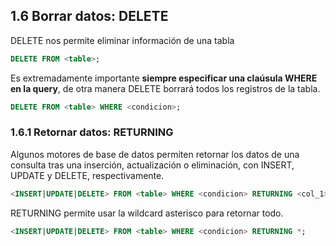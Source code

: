 ## 1.6 Borrar datos: DELETE

DELETE nos permite eliminar información de una tabla

``` sql
DELETE FROM <table>;
```

Es extremadamente importante **siempre especificar una claúsula WHERE en la query**, de otra manera DELETE borrará todos los registros de la tabla.

``` sql
DELETE FROM <table> WHERE <condicion>;
```

### 1.6.1 Retornar datos: RETURNING

Algunos motores de base de datos permiten retornar los datos de una consulta tras una inserción, actualización o eliminación, con INSERT, UPDATE y DELETE, respectivamente.

``` sql
<INSERT|UPDATE|DELETE> FROM <table> WHERE <condicion> RETURNING <col_1>, <col_2>...;
```

RETURNING permite usar la wildcard asterisco para retornar todo.

``` sql
<INSERT|UPDATE|DELETE> FROM <table> WHERE <condicion> RETURNING *;
```


